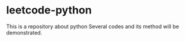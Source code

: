 # leetcode-python
This is a repository about python
Several codes and its method will be demonstrated.
